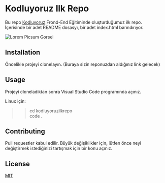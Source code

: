 # Kodluyoruz Ilk Repo

Bu repo [Kodluyoruz](https://kodluyoruz.org/) Frond-End Eğitiminde oluşturduğumuz ilk repo. İçerisinde bir adet README dosasyı, bir adet index.html barındırıyor.

![Lorem Picsum Gorsel](https://i.hizliresim.com/5hp7dhs.png)

## Installation

Öncelikle projeyi clonelayın. (Buraya sizin reponuzdan aldığınız link gelecek)



## Usage

Projeyi cloneladıktan sonra Visual Studio Code programında açınız.

Linux için:

>> cd kodluyoruzilkrepo  
code .

## Contributing

Pull requestler kabul edilir. Büyük değişiklikler için, lütfen önce neyi değiştirmek istediğinizi tartışmak için bir konu açınız.

## License

[MIT](https://choosealicense.com/licenses/mit/)
